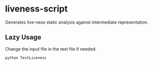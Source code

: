 # liveness-script
Generates live-ness static analysis against intermediate representation.

## Lazy Usage
Change the input file in the test file if needed.

```
python TestLiveness
```
